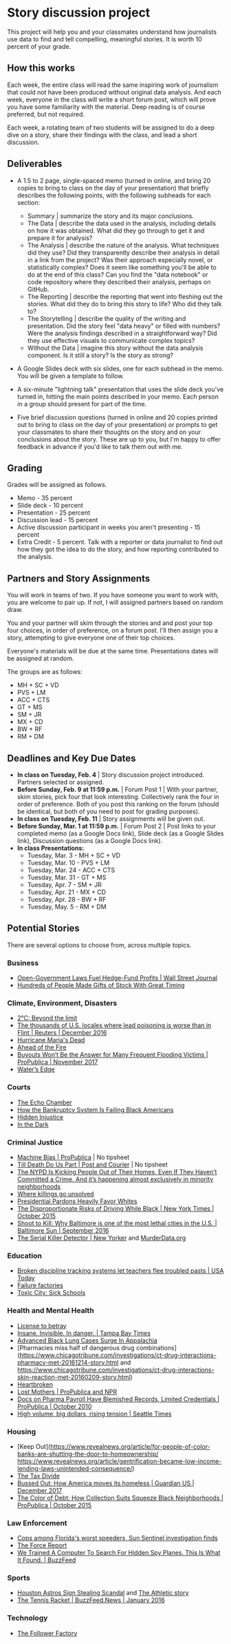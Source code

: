 # Story discussion project

This project will help you and your classmates understand how journalists use data to find and tell compelling, meaningful stories. It is worth 10 percent of your grade.

## How this works  

Each week, the entire class will read the same inspiring work of journalism that could not have been produced without original data analysis. And each week, everyone in the class will write a short forum post, which will prove you have some familiarity with the material. Deep reading is of course preferred, but not required.

Each week, a rotating team of two students will be assigned to do a deep dive on a story, share their findings with the class, and lead a short discussion.   

## Deliverables

* A 1.5 to 2 page, single-spaced memo (turned in online, and bring 20 copies to bring to class on the day of your presentation) that briefly describes the following points, with the following subheads for each section:
  * Summary | summarize the story and its major conclusions.  
  * The Data | describe the data used in the analysis, including details on how it was obtained. What did they go through to get it and prepare it for analysis?    
  * The Analysis | describe the nature of the analysis. What techniques did they use? Did they transparently describe their analysis in detail in a link from the project? Was their approach especially novel, or statistically complex? Does it seem like something you'll be able to do at the end of this class? Can you find the "data notebook" or code repository where they described their analysis, perhaps on GitHub.      
  * The Reporting | describe the reporting that went into fleshing out the stories.  What did they do to bring this story to life? Who did they talk to?  
  * The Storytelling | describe the quality of the writing and presentation.  Did the story feel "data heavy" or filled with numbers? Were the analysis findings described in a straightforward way? Did they use effective visuals to communicate complex topics?
  * Without the Data | imagine this story without the data analysis component. Is it still a story?  Is the story as strong?

* A Google Slides deck with six slides, one for each subhead in the memo.  You will be given a template to follow.

* A six-minute "lightning talk" presentation that uses the slide deck you've turned in, hitting the main points described in your memo.  Each person in a group should present for part of the time.      

* Five brief discussion questions (turned in online and 20 copies printed out to bring to class on the day of your presentation) or prompts to get your classmates to share their thoughts on the story and on your conclusions about the story.  These are up to you, but I'm happy to offer feedback in advance if you'd like to talk them out with me.

## Grading

Grades will be assigned as follows.

* Memo - 35 percent
* Slide deck - 10 percent
* Presentation - 25 percent
* Discussion lead - 15 percent  
* Active discussion participant in weeks you aren't presenting - 15 percent
* Extra Credit - 5 percent.  Talk with a reporter or data journalist to find out how they got the idea to do the story, and how reporting contributed to the analysis.

## Partners and Story Assignments

You will work in teams of two.  If you have someone you want to work with, you are welcome to pair up.  If not, I will assigned partners based on random draw.  

You and your partner will skim through the stories and and post your top four choices, in order of preference, on a forum post. I'll then assign you a story, attempting to give everyone one of their top choices.

Everyone's materials will be due at the same time.  Presentations dates will be assigned at random.      

The groups are as follows:

* MH + SC + VD
* PVS + LM
* ACC + CTS
* GT + MS
* SM + JR
* MX + CD
* BW + RF
* RM + DM

## Deadlines and Key Due Dates

* **In class on Tuesday, Feb. 4** | Story discussion project introduced. Partners selected or assigned.
* **Before Sunday, Feb. 9 at 11:59 p.m.** | Forum Post 1 | With your partner, skim stories, pick four that look interesting.  Collectively rank the four in order of preference. Both of you post this ranking on the forum (should be identical, but both of you need to post for grading purposes).
* **In class on Tuesday, Feb. 11** | Story assignments will be given out.  
* **Before Sunday, Mar. 1 at 11:59 p.m.** | Forum Post 2 | Post links to your completed memo (as a Google Docs link), Slide deck (as a Google Slides link), Discussion questions (as a Google Docs link).  
* **In class Presentations:**
  * Tuesday, Mar. 3 - MH + SC + VD
  * Tuesday, Mar. 10 - PVS + LM
  * Tuesday, Mar. 24 - ACC + CTS
  * Tuesday, Mar. 31 - GT + MS
  * Tuesday, Apr. 7 - SM + JR
  * Tuesday, Apr. 21 - MX + CD
  * Tuesday, Apr. 28 - BW + RF
  * Tuesday, May. 5 - RM + DM

## Potential Stories

There are several options to choose from, across multiple topics.   

### Business

* [Open-Government Laws Fuel Hedge-Fund Profits | Wall Street Journal](https://www.wsj.com/articles/opengovernment-laws-fuel-hedgefund-profits-1379905298?tesla=y)
* [Hundreds of People Made Gifts of Stock With Great Timing ](https://www.wsj.com/articles/hundreds-of-people-made-gifts-of-stock-with-great-timing-1513881239)

### Climate, Environment, Disasters

* [2°C: Beyond the limit](https://www.washingtonpost.com/graphics/2019/national/climate-environment/climate-change-world/)
* [The thousands of U.S. locales where lead poisoning is worse than in Flint | Reuters | December 2016](https://www.reuters.com/investigates/special-report/usa-lead-testing/)
* [Hurricane Maria's Dead](https://hurricanemariasdead.com/)
* [Ahead of the Fire](https://www.azcentral.com/in-depth/news/local/arizona-wildfires/2019/07/22/wildfire-risks-more-than-500-spots-have-greater-hazard-than-paradise/1434502001/)
* [Buyouts Won’t Be the Answer for Many Frequent Flooding Victims | ProPublica | November 2017](https://features.propublica.org/houston-buyouts/hurricane-harvey-home-buyouts-harris-county/)
* [Water’s Edge](https://www.reuters.com/investigates/special-report/waters-edge-the-crisis-of-rising-sea-levels/)


### Courts

* [The Echo Chamber](https://www.reuters.com/investigates/special-report/scotus/)
* [How the Bankruptcy System Is Failing Black Americans](https://features.propublica.org/bankruptcy-inequality/bankruptcy-failing-black-americans-debt-chapter-13/)
* [Hidden Injustice](https://www.reuters.com/investigates/section/usa-courts-secrecy/)
* [In the Dark](https://www.apmreports.org/story/2018/06/12/in-the-dark-s2e8)

### Criminal Justice

* [Machine Bias | ProPublica](https://www.propublica.org/article/machine-bias-risk-assessments-in-criminal-sentencing) | No tipsheet
* [Till Death Do Us Part | Post and Courier](http://postandcourier.com/app/till-death/partone.html) | No tipsheet
* [The NYPD Is Kicking People Out of Their Homes, Even If They Haven’t Committed a Crime. And it’s happening almost exclusively in minority neighborhoods](https://www.propublica.org/article/nypd-nuisance-abatement-evictions)
* [Where killings go unsolved](https://www.washingtonpost.com/graphics/2018/investigations/where-murders-go-unsolved/?noredirect=on)
* [Presidential Pardons Heavily Favor Whites](https://www.propublica.org/article/shades-of-mercy-presidential-forgiveness-heavily-favors-whites)
* [The Disproportionate Risks of Driving While Black | New York Times | October 2015](https://www.nytimes.com/2015/10/25/us/racial-disparity-traffic-stops-driving-black.html)
* [Shoot to Kill: Why Baltimore is one of the most lethal cities in the U.S. | Baltimore Sun | September 2016](http://data.baltimoresun.com/news/shoot-to-kill/)
* [The Serial Killer Detector | New Yorker](https://www.newyorker.com/magazine/2017/11/27/the-serial-killer-detector) and [MurderData.org](http://www.murderdata.org/)

### Education

* [Broken discipline tracking systems let teachers flee troubled pasts | USA Today](https://www.usatoday.com/story/news/2016/02/14/broken-discipline-tracking-system-lets-teachers-with-misconduct-records-back-in-classroom/79999634/)
* [Failure factories](https://projects.tampabay.com/projects/2015/investigations/pinellas-failure-factories/)
* [Toxic City: Sick Schools](https://www.inquirer.com/news/inq/lead-paint-poison-children-asbestos-mold-schools-philadelphia-toxic-city-20180503.html)

### Health and Mental Health

* [License to betray](http://doctors.ajc.com/part_1_license_to_betray/)
* [Insane. Invisible. In danger. | Tampa Bay Times](https://projects.tampabay.com/projects/2015/investigations/florida-mental-health-hospitals/cuts/)
* [Advanced Black Lung Cases Surge In Appalachia](https://www.npr.org/2016/12/15/505577680/advanced-black-lung-cases-surge-in-appalachia)
* [Pharmacies miss half of dangerous drug combinations](https://www.chicagotribune.com/investigations/ct-drug-interactions-pharmacy-met-20161214-story.html and https://www.chicagotribune.com/investigations/ct-drug-interactions-skin-reaction-met-20160209-story.html)
* [Heartbroken](https://projects.tampabay.com/projects/2018/investigations/heartbroken/all-childrens-heart-institute/)
* [Lost Mothers | ProPublica and NPR](https://www.propublica.org/article/die-in-childbirth-maternal-death-rate-health-care-system)
* [Docs on Pharma Payroll Have Blemished Records, Limited Credentials | ProPublica | October 2010](https://www.propublica.org/article/dollars-to-doctors-physician-disciplinary-records)
* [High volume, big dollars, rising tension | Seattle Times](https://projects.seattletimes.com/2017/quantity-of-care/hospital/)

### Housing

* [Keep Out](https://www.revealnews.org/article/for-people-of-color-banks-are-shutting-the-door-to-homeownership/ https://www.revealnews.org/article/gentrification-became-low-income-lending-laws-unintended-consequence/)
* [The Tax Divide](http://apps.chicagotribune.com/news/watchdog/cook-county-property-tax-divide/assessments.html)
* [Bussed Out: How America moves its homeless | Guardian US | December 2017](https://www.theguardian.com/us-news/ng-interactive/2017/dec/20/bussed-out-america-moves-homeless-people-country-study)
* [The Color of Debt: How Collection Suits Squeeze Black Neighborhoods | ProPublica | October 2015](https://www.propublica.org/article/debt-collection-lawsuits-squeeze-black-neighborhoods)

### Law Enforcement

* [Cops among Florida's worst speeders, Sun Sentinel investigation finds](https://www.sun-sentinel.com/local/fl-speeding-cops-20120211-story.html)
* [The Force Report](https://force.nj.com/)
* [We Trained A Computer To Search For Hidden Spy Planes. This Is What It Found. | BuzzFeed ](https://www.buzzfeednews.com/article/peteraldhous/hidden-spy-planes)

### Sports
* [Houston Astros Sign Stealing Scandal](http://signstealingscandal.com/) and [The Athletic story](https://theathletic.com/1573075/2020/01/31/does-electronic-sign-stealing-work-the-astros-numbers-are-eye-popping/)
* [The Tennis Racket | BuzzFeed.News | January 2016](https://www.buzzfeednews.com/article/heidiblake/the-tennis-racket)

### Technology
* [The Follower Factory](https://www.nytimes.com/interactive/2018/01/27/technology/social-media-bots.html)
